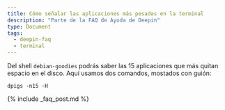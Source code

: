 ```yaml
---
title: Cómo señalar las aplicaciones más pesadas en la terminal
description: "Parte de la FAQ de Ayuda de Deepin"
type: Document
tags:
  - deepin-faq
  - terminal
---
```


Del shell `debian-goodies` podrás saber las 15 aplicaciones que más quitan espacio en el disco. Aquí usamos dos comandos, mostados con guión:

~~~
dpigs -n15 -H
~~~
{% include _faq_post.md %}
